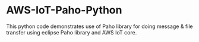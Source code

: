 # AWS-IoT-Paho-Python
This python code demonstrates use of Paho library for doing message &amp; file transfer using eclipse Paho library and AWS IoT core.

